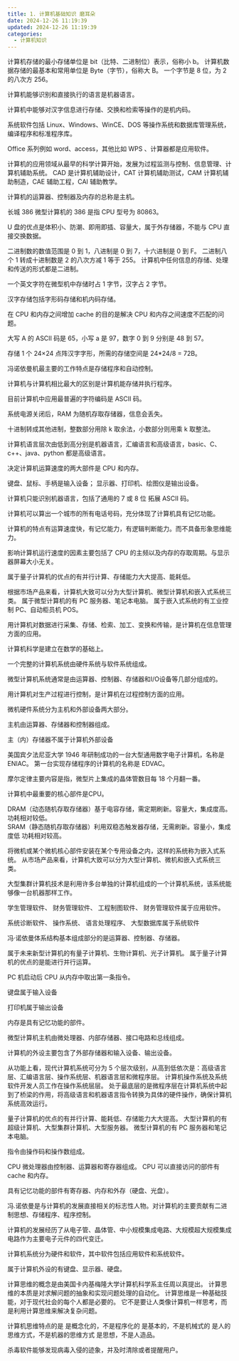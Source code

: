 ```yaml
---
title: 1. 计算机基础知识 磨耳朵
date: 2024-12-26 11:19:39
updated: 2024-12-26 11:19:39
categories:
  - 计算机知识
---
```


计算机存储的最小存储单位是 bit（比特、二进制位）表示，俗称小 b。
计算机数据存储的最基本和常用单位是 Byte（字节），俗称大 B。 
一个字节是 8 位，为 2 的八次方 256。

计算机能够识别和直接执行的语言是机器语言。

计算机中能够对汉字信息进行存储、交换和检索等操作的是机内码。

系统软件包括 Linux、Windows、WinCE、DOS 等操作系统和数据库管理系统，编译程序和标准程序库。<!-- more -->

Office 系列例如 word、access，其他比如 WPS 、计算器都是应用软件。

计算机的应用领域从最早的科学计算开始，发展为过程监测与控制、信息管理、计算机辅助系统。
CAD 是计算机辅助设计，CAT 计算机辅助测试，CAM 计算机辅助制造，CAE 辅助工程，CAI 辅助教学。

计算机的运算器、控制器及内存的总称是主机。

长城 386 微型计算机的 386 是指 CPU 型号为 80863。

U 盘的优点是体积小、防潮、即用即插、容量大，属于外存储器，不能与 CPU 直接交换数据。

二进制数的数值范围是 0 到 1，八进制是 0 到 7，十六进制是 0 到 F。
二进制八个 1 转成十进制数是 2 的八次方减 1 等于 255。
计算机中任何信息的存储、处理和传送的形式都是二进制。

一个英文字符在微型机中存储时占 1 字节，汉字占 2 字节。

汉字存储包括字形码存储和机内码存储。

在 CPU 和内存之间增加 cache 的目的是解决 CPU 和内存之间速度不匹配的问题。

大写 A 的 ASCII 码是 65，小写 a 是 97，数字 0 到 9 分别是 48 到 57。

存储 1 个 24×24 点阵汉字字形，所需的存储空间是 24*24/8 = 72B。

冯诺依曼机最主要的工作特点是存储程序和自动控制。

计算机与计算机相比最大的区别是计算机能存储并执行程序。

目前计算机中应用最普遍的字符编码是 ASCII 码。

系统电源关闭后，RAM 为随机存取存储器，信息会丢失。

十进制转成其他进制，整数部分用除 k 取余法，小数部分则用乘 k 取整法。 

计算机语言层次由低到高分别是机器语言，汇编语言和高级语言，basic、C、c++、java、python 都是高级语言。

决定计算机运算速度的两大部件是 CPU 和内存。

键盘、鼠标、手柄是输入设备；
显示器、打印机、绘图仪是输出设备。

计算机只能识别机器语言，包括了通用的 7 或 8 位 拓展 ASCII 码。

计算机可以算出一个城市的所有电话号码，充分体现了计算机具有记忆功能。

计算机的特点有运算速度快，有记忆能力，有逻辑判断能力。而不具备形象思维能力。

影响计算机运行速度的因素主要包括了 CPU 的主频以及内存的存取周期。与显示器屏幕大小无关。

属于量子计算机的优点的有并行计算、存储能力大大提高、能耗低。

根据市场产品来看，计算机大致可以分为大型计算机、微型计算机和嵌入式系统三类。
属于微型计算机的有 PC 服务器、笔记本电脑。
属于嵌入式系统的有工业控制 PC、自动柜员机 POS。

用计算机对数据进行采集、存储、检索、加工、变换和传输，是计算机在信息管理方面的应用。

计算机科学是建立在数学的基础上。

一个完整的计算机系统由硬件系统与软件系统组成。

微型计算机系统通常是由运算器、控制器、存储器和I/O设备等几部分组成的。

用计算机对生产过程进行控制，是计算机在过程控制方面的应用。

微机硬件系统分为主机和外部设备两大部分。

主机由运算器、存储器和控制器组成。

主（内）存储器不属于计算机外部设备

美国宾夕法尼亚大学 1946 年研制成功的一台大型通用数字电子计算机，名称是 ENIAC。
第一台实现存储程序的计算机的名称是 EDVAC。

摩尔定律主要内容是指，微型片上集成的晶体管数目每 18 个月翻一番。

计算机中最重要的核心部件是CPU。

DRAM（动态随机存取存储器）基于电容存储，需定期刷新。容量大，集成度高。功耗相对较低。          
SRAM（静态随机存取存储器）利用双稳态触发器存储，无需刷新。容量小，集成度低 功耗相对较高。

将微机或某个微机核心部件安装在某个专用设备之内，这样的系统称为嵌入式系统。
从市场产品来看，计算机大致可以分为大型计算机、微机和嵌入式系统三类。

大型集群计算机技术是利用许多台单独的计算机组成的一个计算机系统，该系统能够像一台机器那样工作。

学生管理软件、
财务管理软件、
工程制图软件、
财务管理软件属于应用软件。

系统诊断软件、
操作系统、
语言处理程序、
大型数据库属于系统软件

冯·诺依曼体系结构基本组成部分的是运算器、控制器、存储器。

属于未来新型计算机的有量子计算机、生物计算机、光子计算机。
属于量子计算机的优点的是能进行并行运算。

PC 机启动后 CPU 从内存中取出第一条指令。

键盘属于输入设备

打印机属于输出设备

内存是具有记忆功能的部件。

微型计算机主机由微处理器、内部存储器、接口电路和总线组成。

计算机的外设主要包含了外部存储器和输入设备、输出设备。

从功能上看，现代计算机系统可分为 5 个层次级别，从高到低依次是：高级语言层、汇编语言层、操作系统层、机器语言层和微程序层。
计算机操作系统及系统软件开发人员工作在操作系统层层。
处于最底层的是微程序层在计算机系统中起到了桥梁的作用，将高级语言和机器语言指令转换为具体的硬件操作，确保计算机系统高效运行。

量子计算机的优点的有并行计算、能耗低、存储能力大大提高。
大型计算机的有超级计算机、大型集群计算机、大型服务器。
微型计算机的有 PC 服务器和笔记本电脑。

指令由操作码和操作数组成。

CPU 微处理器由控制器、运算器和寄存器组成。
CPU 可以直接访问的部件有 cache 和内存。

具有记忆功能的部件有寄存器、内存和外存（硬盘、光盘）。

冯.诺依曼是与计算机的发展直接相关的标志性人物。对计算机的主要贡献有二进制思想、存储程序、程序控制。

计算机的发展经历了从电子管、晶体管、中小规模集成电路、大规模超大规模集成电路作为主要电子元件的四代变迁。

计算机系统分为硬件和软件，其中软件包括应用软件和系统软件。

属于计算机外设的有键盘、显示器、硬盘。

计算思维的概念是由美国卡内基梅隆大学计算机科学系主任周以真提出。
计算思维的本质是对求解问题的抽象和实现问题处理的自动化。
计算思维是一种基础技能，对于现代社会的每个人都是必要的。
它不是要让人类像计算机一样思考，而是利用计算思维来解决复杂问题。

计算机思维特点的是
是概念化的，不是程序化的
是基本的，不是机械式的
是人的思维方式，不是机器的思维方式
是思想，不是人造品。

杀毒软件能够发现病毒入侵的迹象，并及时清除或者提醒用户。
